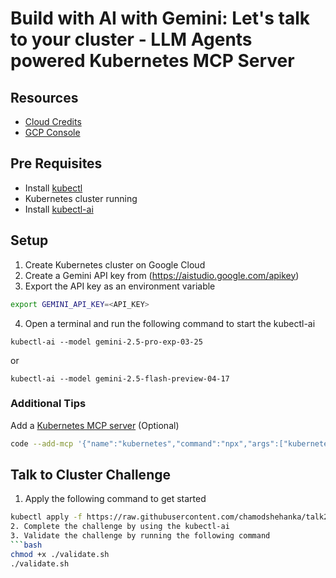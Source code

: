 # Build with AI with Gemini: Let's talk to your cluster - LLM Agents powered Kubernetes MCP Server 

## Resources
- [Cloud Credits](https://trygcp.dev/e/build-ai-SRIC01)
- [GCP Console](https://console.cloud.google.com/)

## Pre Requisites
- Install [kubectl](https://kubernetes.io/docs/tasks/tools/install-kubectl-linux/)
- Kubernetes cluster running 
- Install [kubectl-ai](https://github.com/GoogleCloudPlatform/kubectl-ai)

## Setup
1. Create Kubernetes cluster on Google Cloud
2. Create a Gemini API key from (https://aistudio.google.com/apikey)
3. Export the API key as an environment variable 
```bash
export GEMINI_API_KEY=<API_KEY>

```
4. Open a terminal and run the following command to start the kubectl-ai
```
kubectl-ai --model gemini-2.5-pro-exp-03-25  
```
or 

```
kubectl-ai --model gemini-2.5-flash-preview-04-17
```
### Additional Tips

Add a [Kubernetes MCP server](https://github.com/manusa/kubernetes-mcp-server) (Optional)

```bash
code --add-mcp '{"name":"kubernetes","command":"npx","args":["kubernetes-mcp-server@latest"]}'

```

## Talk to Cluster Challenge
1. Apply the following command to get started
```bash
kubectl apply -f https://raw.githubusercontent.com/chamodshehanka/talk2-k8s/refs/heads/main/bwai-manifests.yaml
2. Complete the challenge by using the kubectl-ai
3. Validate the challenge by running the following command
```bash
chmod +x ./validate.sh
./validate.sh
```
